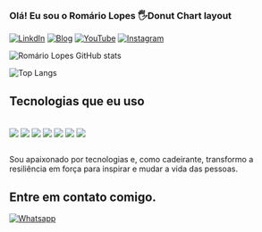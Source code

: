 

### Olá! Eu sou o Romário Lopes 🖐️Donut Chart layout


[![LinkdIn](https://img.shields.io/badge/LinkedIn-0077B5?style=for-the-badge&logo=linkedin&logoColor=white)](https://www.linkedin.com/in/romário-lopes/)
[![Blog](https://img.shields.io/badge/Blogger-FF5722?style=for-the-badge&logo=blogger&logoColor=white)](romariodev.com)
[![YouTube](https://img.shields.io/badge/YouTube-FF0000?style=for-the-badge&logo=youtube&logoColor=white)](romariodev.com)
[![Instagram](https://img.shields.io/badge/Instagram-E4405F?style=for-the-badge&logo=instagram&logoColor=white)](romariodev.com)


![Romário Lopes GitHub stats](https://github-readme-stats.vercel.app/api?username=romariolo&show_icons=true&theme=dracula)

![Top Langs](https://github-readme-stats.vercel.app/api/top-langs/?username=romariolo&hide=javascript,html)
## Tecnologias que eu uso

<div style= "display: inline_block"> <br/>
<img align= "center" altt="HTML5" src= "https://img.shields.io/badge/HTML5-E34F26?style=for-the-badge&logo=html5&logoColor=white">
<img align= "center" altt="CSS" src= "https://img.shields.io/badge/CSS3-1572B6?style=for-the-badge&logo=css3&logoColor=white">
<img align= "center" altt="Javascript" src= "https://img.shields.io/badge/JavaScript-F7DF1E?style=for-the-badge&logo=javascript&logoColor=black">
<img align= "center" altt="Java" src= "https://img.shields.io/badge/Java-ED8B00?style=for-the-badge&logo=openjdk&logoColor=white">
<img align= "center" altt="Spring" src= "https://img.shields.io/badge/Spring-6DB33F?style=for-the-badge&logo=spring&logoColor=white">
<img align= "center" altt="Spring" src= "https://img.shields.io/badge/Python-3776AB?style=for-the-badge&logo=python&logoColor=white">
<img align= "center" altt="Spring" src= "https://img.shields.io/badge/Amazon_AWS-232F3E?style=for-the-badge&logo=amazon-aws&logoColor=white">
</div>  <br/>




Sou apaixonado por tecnologias e, como cadeirante, transformo a resiliência em força para inspirar e mudar a vida das pessoas.

## Entre em contato comigo.
[![Whatsapp](https://img.shields.io/badge/WhatsApp-25D366?style=for-the-badge&logo=whatsapp&logoColor=white)](https://wa.me/5585991699976)
